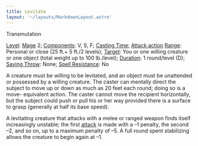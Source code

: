 ```yaml
---
title: Levitate
layout: '~/layouts/MarkdownLayout.astro'
---
```

Transmutation

[Level](/modern.d20.srd/fx/level):
[Mage](/modern.d20.srd/classes/advanced/mage) 2;
[Components](/modern.d20.srd/fx/components): V, S, F; [Casting Time](/modern.d20.srd/fx/casting.time); [Attack action](/modern.d20.srd/combat/attack.actions)
[Range](/modern.d20.srd/fx/range): Personal or close (25 ft.+ 5 ft./2 levels);
[Target](/modern.d20.srd/fx/target): You or one willing creature or one object
(total weight up to 100 lb./level); [Duration](/modern.d20.srd/fx/duration): 1
round/level (D); [Saving Throw](/modern.d20.srd/basics/saving.throws): None;
[Spell Resistance](/modern.d20.srd/special.abilities/spell.resistance): No

A creature must be willing to be levitated, and an object must be unattended
or possessed by a willing creature. The caster can mentally direct the subject
to move up or down as much as 20 feet each round; doing so is a move-
equivalent action. The caster cannot move the recipient horizontally, but the
subject could push or pull his or her way provided there is a surface to grasp
(generally at half its base speed).

A levitating creature that attacks with a melee or ranged weapon finds itself
increasingly unstable; the first [attack](/modern.d20.srd/combat/attack.roll)
is made with a –1 penalty, the second –2, and so on, up to a maximum penalty
of –5. A full round spent stabilizing allows the creature to begin again at
–1.

